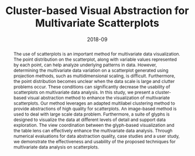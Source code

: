 ---
# Documentation: https://sourcethemes.com/academic/docs/managing-content/

title: "Cluster-based Visual Abstraction for Multivariate Scatterplots"
authors:
  [
    Hongsen Liao,
    Yingcai Wu,
    Li Chen,
    Wei Chen,
  ]
date: 2018-09
doi: "10.1109/TVCG.2017.2754480"

# Publication type.
# Legend: 0 = Uncategorized; 1 = Conference paper; 2 = Journal article;
# 3 = Preprint / Working Paper; 4 = Report; 5 = Book; 6 = Book section;
# 7 = Thesis; 8 = Patent
publication_types: ["2"]

# Publication name and optional abbreviated publication name.
publication: "IEEE Transactions on Visualization and Computer Graphics"
publication_short: "IEEE TVCG"

abstract: "The use of scatterplots is an important method for multivariate data visualization. The point distribution on the scatterplot, along with variable values represented by each point, can help analyze underlying patterns in data. However, determining the multivariate data variation on a scatterplot generated using projection methods, such as multidimensional scaling, is difficult. Furthermore, the point distribution becomes unclear when the data scale is large and clutter problems occur. These conditions can significantly decrease the usability of scatterplots on multivariate data analysis. In this study, we present a cluster-based visual abstraction method to enhance the visualization of multivariate scatterplots. Our method leverages an adapted multilabel clustering method to provide abstractions of high quality for scatterplots. An image-based method is used to deal with large scale data problem. Furthermore, a suite of glyphs is designed to visualize the data at different levels of detail and support data exploration. The view coordination between the glyph-based visualization and the table lens can effectively enhance the multivariate data analysis. Through numerical evaluations for data abstraction quality, case studies and a user study, we demonstrate the effectiveness and usability of the proposed techniques for multivariate data analysis on scatterplots."

# Summary. An optional shortened abstract.
summary: ""

tags: ["Data abstraction", "scatterplot", "glyph visualization", "multilabel optimization"]
categories: []
featured: false

# Custom links (optional).
#   Uncomment and edit lines below to show custom links.
# links:
# - name: Follow
#   url: https://twitter.com
#   icon_pack: fab
#   icon: twitter

url_pdf:
  - http://www.cad.zju.edu.cn/home/vagblog/VAG_Work/Cluster.pdf
url_code:
url_dataset:
url_poster:
url_project:
url_slides:
url_source:
url_video:

# Featured image
# To use, add an image named `featured.jpg/png` to your page's folder.
# Focal points: Smart, Center, TopLeft, Top, TopRight, Left, Right, BottomLeft, Bottom, BottomRight.
image:
  caption: "featured"
  focal_point: "Top"
  preview_only: false

# Associated Projects (optional).
#   Associate this publication with one or more of your projects.
#   Simply enter your project's folder or file name without extension.
#   E.g. `internal-project` references `content/project/internal-project/index.md`.
#   Otherwise, set `projects: []`.
projects: []

# Slides (optional).
#   Associate this publication with Markdown slides.
#   Simply enter your slide deck's filename without extension.
#   E.g. `slides: "example"` references `content/slides/example/index.md`.
#   Otherwise, set `slides: ""`.
slides: ""
---